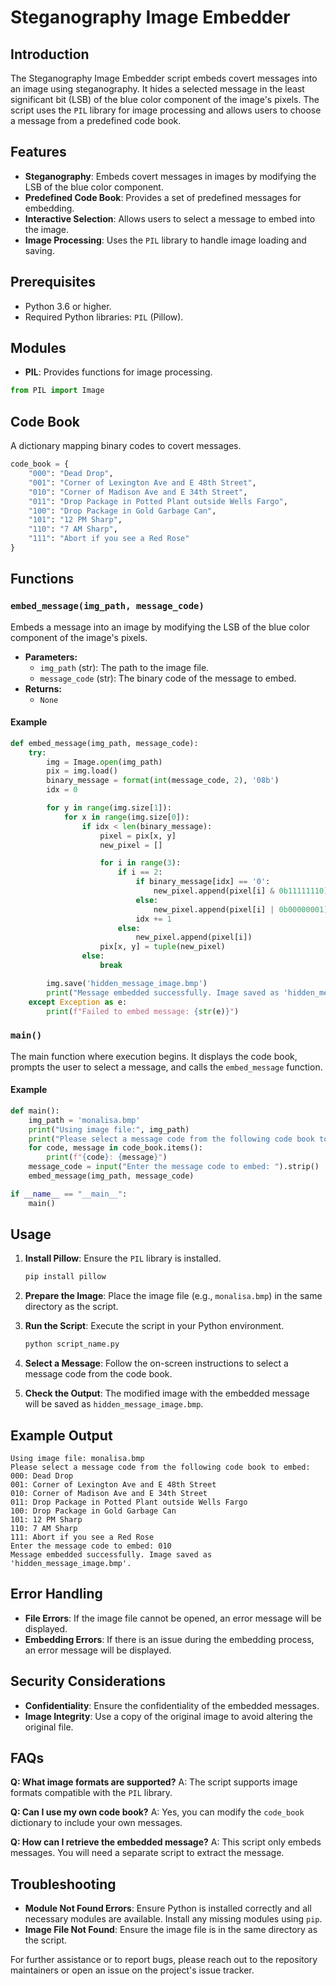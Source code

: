 # Steganography Image Embedder

## Introduction

The Steganography Image Embedder script embeds covert messages into an image using steganography. It hides a selected message in the least significant bit (LSB) of the blue color component of the image's pixels. The script uses the `PIL` library for image processing and allows users to choose a message from a predefined code book.

## Features

- **Steganography**: Embeds covert messages in images by modifying the LSB of the blue color component.
- **Predefined Code Book**: Provides a set of predefined messages for embedding.
- **Interactive Selection**: Allows users to select a message to embed into the image.
- **Image Processing**: Uses the `PIL` library to handle image loading and saving.

## Prerequisites

- Python 3.6 or higher.
- Required Python libraries: `PIL` (Pillow).

## Modules

- **PIL**: Provides functions for image processing.

```python
from PIL import Image
```

## Code Book

A dictionary mapping binary codes to covert messages.

```python
code_book = {
    "000": "Dead Drop",
    "001": "Corner of Lexington Ave and E 48th Street",
    "010": "Corner of Madison Ave and E 34th Street",
    "011": "Drop Package in Potted Plant outside Wells Fargo",
    "100": "Drop Package in Gold Garbage Can",
    "101": "12 PM Sharp",
    "110": "7 AM Sharp",
    "111": "Abort if you see a Red Rose"
}
```

## Functions

### `embed_message(img_path, message_code)`

Embeds a message into an image by modifying the LSB of the blue color component of the image's pixels.

- **Parameters:**
  - `img_path` (str): The path to the image file.
  - `message_code` (str): The binary code of the message to embed.
- **Returns:**
  - `None`

#### Example

```python
def embed_message(img_path, message_code):
    try:
        img = Image.open(img_path)
        pix = img.load()
        binary_message = format(int(message_code, 2), '08b')
        idx = 0

        for y in range(img.size[1]):
            for x in range(img.size[0]):
                if idx < len(binary_message):
                    pixel = pix[x, y]
                    new_pixel = []

                    for i in range(3):
                        if i == 2:
                            if binary_message[idx] == '0':
                                new_pixel.append(pixel[i] & 0b11111110)
                            else:
                                new_pixel.append(pixel[i] | 0b00000001)
                            idx += 1
                        else:
                            new_pixel.append(pixel[i])
                    pix[x, y] = tuple(new_pixel)
                else:
                    break

        img.save('hidden_message_image.bmp')
        print("Message embedded successfully. Image saved as 'hidden_message_image.bmp'.")
    except Exception as e:
        print(f"Failed to embed message: {str(e)}")
```

### `main()`

The main function where execution begins. It displays the code book, prompts the user to select a message, and calls the `embed_message` function.

#### Example

```python
def main():
    img_path = 'monalisa.bmp'
    print("Using image file:", img_path)
    print("Please select a message code from the following code book to embed:")
    for code, message in code_book.items():
        print(f"{code}: {message}")
    message_code = input("Enter the message code to embed: ").strip()
    embed_message(img_path, message_code)

if __name__ == "__main__":
    main()
```

## Usage

1. **Install Pillow**: Ensure the `PIL` library is installed.

    ```bash
    pip install pillow
    ```

2. **Prepare the Image**: Place the image file (e.g., `monalisa.bmp`) in the same directory as the script.

3. **Run the Script**: Execute the script in your Python environment.

    ```bash
    python script_name.py
    ```

4. **Select a Message**: Follow the on-screen instructions to select a message code from the code book.

5. **Check the Output**: The modified image with the embedded message will be saved as `hidden_message_image.bmp`.

## Example Output

```plaintext
Using image file: monalisa.bmp
Please select a message code from the following code book to embed:
000: Dead Drop
001: Corner of Lexington Ave and E 48th Street
010: Corner of Madison Ave and E 34th Street
011: Drop Package in Potted Plant outside Wells Fargo
100: Drop Package in Gold Garbage Can
101: 12 PM Sharp
110: 7 AM Sharp
111: Abort if you see a Red Rose
Enter the message code to embed: 010
Message embedded successfully. Image saved as 'hidden_message_image.bmp'.
```

## Error Handling

- **File Errors**: If the image file cannot be opened, an error message will be displayed.
- **Embedding Errors**: If there is an issue during the embedding process, an error message will be displayed.

## Security Considerations

- **Confidentiality**: Ensure the confidentiality of the embedded messages.
- **Image Integrity**: Use a copy of the original image to avoid altering the original file.

## FAQs

**Q: What image formats are supported?**
A: The script supports image formats compatible with the `PIL` library.

**Q: Can I use my own code book?**
A: Yes, you can modify the `code_book` dictionary to include your own messages.

**Q: How can I retrieve the embedded message?**
A: This script only embeds messages. You will need a separate script to extract the message.

## Troubleshooting

- **Module Not Found Errors**: Ensure Python is installed correctly and all necessary modules are available. Install any missing modules using `pip`.
- **Image File Not Found**: Ensure the image file is in the same directory as the script.

For further assistance or to report bugs, please reach out to the repository maintainers or open an issue on the project's issue tracker.
